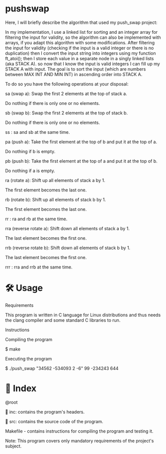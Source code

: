 # pushswap
Here, I will briefly describe the algorithm that used my push_swap project:

In my implementation, I use a linked list for sorting and an integer array for filtering the input for validity, so the algorithm can also be implemented with  arrays, if you adapt this algorithm with some modifications. After filtering the input for validity (checking if the input is a valid integer or there is no duplication) then I convert the input string into integers using my function ft_atoi(); then I store each value in a separate node in a singly linked lists (aka STACK A).  so now that I know the input is valid integers I can fill up my STACK A with input. The goal is to sort the input (which are numbers between MAX INT AND MIN INT) in ascending order into STACK A.

To do so you have the following operations at your disposal:

sa (swap a): Swap the first 2 elements at the top of stack a.

Do nothing if there is only one or no elements.

sb (swap b): Swap the first 2 elements at the top of stack b.

Do nothing if there is only one or no elements.

ss : sa and sb at the same time.

pa (push a): Take the first element at the top of b and put it at the top of a.

Do nothing if b is empty.

pb (push b): Take the first element at the top of a and put it at the top of b.

Do nothing if a is empty.

ra (rotate a): Shift up all elements of stack a by 1.

The first element becomes the last one.

rb (rotate b): Shift up all elements of stack b by 1.

The first element becomes the last one.

rr : ra and rb at the same time.

rra (reverse rotate a): Shift down all elements of stack a by 1.

The last element becomes the first one.

rrb (reverse rotate b): Shift down all elements of stack b by 1.

The last element becomes the first one.

rrr : rra and rrb at the same time.

# 🛠️ Usage
Requirements

This program is written in C language for Linux distributions and thus needs the clang compiler and some standard C libraries to run.

Instructions

Compiling the program

$ make

Executing the program

$ ./push_swap "34562 -534093 2 -6" 99 -234243 644

# 📑 Index
@root

📁 inc: contains the program's headers.

📁 src: contains the source code of the program.

Makefile - contains instructions for compiling the program and testing it.

Note: This program covers only mandatory requirements of the project's subject.
